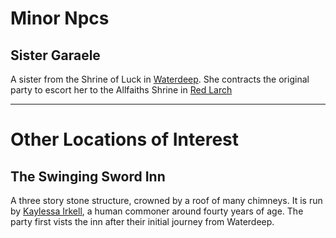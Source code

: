 # Minor Npcs

## Sister Garaele

A sister from the Shrine of Luck in [Waterdeep][Waterdeep]. She contracts the original party to escort her to the Allfaiths Shrine in [Red Larch][Red Larch]

---

# Other Locations of Interest

## The Swinging Sword Inn

A three story stone structure, crowned by a roof of many chimneys. It is run by [Kaylessa Irkell][Kaylessa], a human commoner around fourty years of age. The party first vists the inn after their initial journey from Waterdeep.

[Kaylessa]: /npcs/kaylessa.md
[Waterdeep]: /locations/waterdeep.md
[Red Larch]: /locations/red_larch.md
